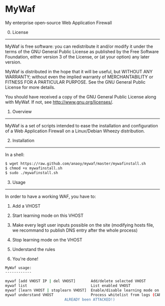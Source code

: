 MyWaf
=====

My enterprise open-source Web Application Firewall


0) License
----------

MyWaf is free software: you can redistribute it and/or modify it under the terms of the GNU General Public License as published by the Free Software Foundation, either version 3 of the License, or (at your option) any later version.

MyWaf is distributed in the hope that it will be useful, but WITHOUT ANY WARRANTY; without even the implied warranty of MERCHANTABILITY or FITNESS FOR A PARTICULAR PURPOSE. See the GNU General Public License for more details.

You should have received a copy of the GNU General Public License along with MyWaf. If not, see http://www.gnu.org/licenses/.

1) Overview
-----------

MyWaf is a set of scripts intended to ease the installation and configuration of a Web Application Firewall on a Linux/Debian Wheezy distribution.

2) Installation
---------------

In a shell:

```bash
$ wget https://raw.github.com/anaoy/mywaf/master/mywafinstall.sh
$ chmod +x mywafinstall.sh
$ sudo ./mywafinstall.sh
```

3) Usage
--------

In order to have a working WAF, you have to:

1. Add a VHOST

2. Start learning mode on this VHOST

3. Make every legit user inputs possible on the site (modifying hosts file, we recommand to publish DNS entry after the whole process)

4. Stop learning mode on the VHOST

5. Understand the rules

6. You're done!

```bash
MyWaf usage:
------------

mywaf [add VHOST IP | del VHOST]       Add/delete selected VHOST
mywaf list                             List enabled VHOST
mywaf [learn VHOST | stoplearn VHOST]  Enable/disable learning mode on VHOST
mywaf understand VHOST                 Process whitelist from logs (CARE if you've 
      		 		       ALREADY been ATTACKED!)
```